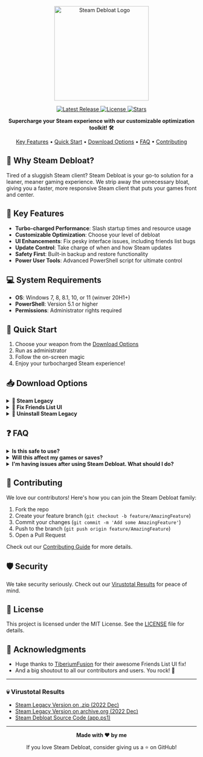 <p align="center">
  <img src="https://raw.githubusercontent.com/mtytyx/Steam-Debloat/main/assets/logo.png" alt="Steam Debloat Logo" width="250"/>
</p>

<p align="center">
  <a href="https://github.com/mtytyx/Steam-Debloat/releases/latest">
    <img src="https://img.shields.io/github/v/release/mtytyx/Steam-Debloat?style=for-the-badge&logo=github&logoColor=white&labelColor=1F2937&color=4B5563" alt="Latest Release">
  </a>
  <a href="https://github.com/mtytyx/Steam-Debloat/blob/main/LICENSE">
    <img src="https://img.shields.io/github/license/mtytyx/Steam-Debloat?style=for-the-badge&logo=opensourceinitiative&logoColor=white&labelColor=1F2937&color=4B5563" alt="License">
  </a>
  <a href="https://github.com/mtytyx/Steam-Debloat/stargazers">
    <img src="https://img.shields.io/github/stars/mtytyx/Steam-Debloat?style=for-the-badge&logo=starship&logoColor=white&labelColor=1F2937&color=4B5563" alt="Stars">
  </a>
</p>

<p align="center">
  <strong>Supercharge your Steam experience with our customizable optimization toolkit! 🛠️</strong>
</p>

<p align="center">
  <a href="#-key-features">Key Features</a> •
  <a href="#-quick-start">Quick Start</a> •
  <a href="#-download-options">Download Options</a> •
  <a href="#-faq">FAQ</a> •
  <a href="#-contributing">Contributing</a> 
</p>

## 🌟 Why Steam Debloat?

Tired of a sluggish Steam client? Steam Debloat is your go-to solution for a leaner, meaner gaming experience. We strip away the unnecessary bloat, giving you a faster, more responsive Steam client that puts your games front and center.

## 🚀 Key Features

- **Turbo-charged Performance**: Slash startup times and resource usage
- **Customizable Optimization**: Choose your level of debloat
- **UI Enhancements**: Fix pesky interface issues, including friends list bugs
- **Update Control**: Take charge of when and how Steam updates
- **Safety First**: Built-in backup and restore functionality
- **Power User Tools**: Advanced PowerShell script for ultimate control

## 💻 System Requirements

- **OS**: Windows 7, 8, 8.1, 10, or 11 (winver 20H1+)
- **PowerShell**: Version 5.1 or higher
- **Permissions**: Administrator rights required

## 🚀 Quick Start

1. Choose your weapon from the [Download Options](#-download-options)
2. Run as administrator
3. Follow the on-screen magic
4. Enjoy your turbocharged Steam experience!

## 📥 Download Options

<details>
  <summary><b>🌟 Steam Legacy </b></summary>

  The perfect balance of optimization and functionality.

  - ⚡ Faster startup, lower resource usage
  - 🧹 Removes non-essential components
  - ✅ Minimal impact on core Steam features

  [📥 Download Installer.bat](https://github.com/mtytyx/Steam-Debloat/releases/download/v4.2/Installer.bat)

  For the brave, try our PowerShell one-liner:
  ```powershell
  iex "& { $(iwr -useb 'https://raw.githubusercontent.com/mtytyx/Steam-Debloat/main/script/app.ps1') }"
  ```
</details>

<details>
  <summary><b>👥 Fix Friends List UI</b></summary>

  Banish those pesky friends list display issues!

  1. [📥 Download QuickPatcher_Patch.zip](https://github.com/TiberiumFusion/FixedSteamFriendsUI/releases)
  2. Extract and run `FixedSteamFriendsUI.exe`
  3. Click "Install Patch" and you're done!
</details>

<details>
  <summary><b>🔄 Uninstall Steam Legacy</b></summary>

  Want to revert? No problem!

  [📥 Download Uninstall Script](https://github.com/mtytyx/Steam-Debloat/releases/download/v4.2/Uninstall-Steam-Legacy.bat)

  Run as admin and follow the prompts.
</details>

## ❓ FAQ

<details>
  <summary><b>Is this safe to use?</b></summary>
  
  Absolutely! We prioritize your safety and gaming experience. Our tools are open-source, and we provide built-in backup functionality. Plus, you can always revert changes if needed.
</details>

<details>
  <summary><b>Will this affect my games or saves?</b></summary>
  
  Not at all! Steam Debloat only optimizes the Steam client itself. Your games, saves, and personal data remain untouched.
</details>

<details>
  <summary><b>I'm having issues after using Steam Debloat. What should I do?</b></summary>
  
  First, try using our Uninstall option to revert changes. If problems persist, please [open an issue](https://github.com/mtytyx/Steam-Debloat/issues/new) on our GitHub page with detailed information about your problem.
</details>

## 🤝 Contributing

We love our contributors! Here's how you can join the Steam Debloat family:

1. Fork the repo
2. Create your feature branch (`git checkout -b feature/AmazingFeature`)
3. Commit your changes (`git commit -m 'Add some AmazingFeature'`)
4. Push to the branch (`git push origin feature/AmazingFeature`)
5. Open a Pull Request

Check out our [Contributing Guide](https://github.com/mtytyx/Steam-Debloat/blob/main/assets/CONTRIBUTING.md) for more details.

## 🛡️ Security

We take security seriously. Check out our [Virustotal Results](#-virustotal-results) for peace of mind.

## 📄 License

This project is licensed under the MIT License. See the [LICENSE](https://github.com/mtytyx/Steam-Debloat/blob/main/LICENSE) file for details.

## 🙏 Acknowledgments

- Huge thanks to [TiberiumFusion](https://github.com/TiberiumFusion) for their awesome Friends List UI fix!
- And a big shoutout to all our contributors and users. You rock! 🎸

---

### 💀 Virustotal Results 

- [Steam Legacy Version on .zip (2022 Dec)](https://www.virustotal.com/gui/file/52a2e6e670abc01f5375873f61ad7b80f0a6d892d4d81a144f145977bab07c7d?nocache=1)
- [Steam Legacy Version on archive.org (2022 Dec)](https://www.virustotal.com/gui/url/73d0c1e2bf9ca30701504a8ec1225502676b2f794d64d93c79945ba37b900051)
- [Steam Debloat Source Code (app.ps1)](https://www.virustotal.com/gui/file/efda4de8df6b082f53bbff59dc8cb14e4da9377259642c3f9c3b55714fe5b49b?nocache=1)

---

<p align="center">
  <strong>Made with ❤️ by me</strong>
</p>

<p align="center">
  If you love Steam Debloat, consider giving us a ⭐ on GitHub!
</p>
